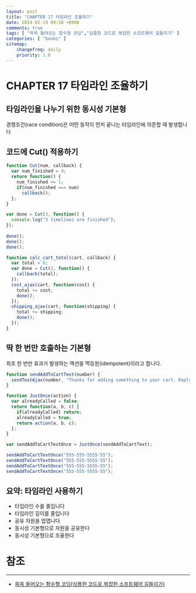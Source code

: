 ```yaml
---
layout: post
title: "CHAPTER 17 타임라인 조율하기"
date: 2024-02-19 09:50 +0900
comments: true
tags: [ "쏙쏙 들어오는 함수형 코딩","심플한 코드로 복잡한 소프트웨어 길들이기" ]
categories: [ "books" ]
sitemap:
    changefreq: daily
    priority: 1.0
---
```


# CHAPTER 17 타임라인 조율하기

## 타임라인을 나누기 위한 동시성 기본형 
경쟁조건(race condition)은 어떤 동작이 먼저 끝나는 타임라인에 의존할 때 발생합니다

## 코드에 Cut() 적용하기 

```javascript
function Cut(num, callback) {
  var num_finished = 0;
  return function() {
    num_finished += 1;
    if(num_finished === num)
      callback();
  };
}

var done = Cut(3, function() {
  console.log("3 timelines are finished");
});
  
done();
done();
done();
```

```javascript
function calc_cart_total(cart, callback) {
  var total = 0;
  var done = Cut(2, function() {
    callback(total);
  });
  cost_ajax(cart, function(cost) {
    total += cost;
    done();
  });
  shipping_ajax(cart, function(shipping) {
    total += shipping;
    done();
  });
}
```

## 딱 한 번만 호출하는 기본형 

최초 한 번만 효과가 발생하는 액션을 멱등원(idempotent)이라고 합니다. 

```javascript
function sendAddToCartText(number) {
  sendTextAjax(number, "Thanks for adding something to your cart. Reply if you have any questions!");
}

function JustOnce(action) {
  var alreadyCalled = false;
  return function(a, b, c) {
    if(alreadyCalled) return;
    alreadyCalled = true;
    return action(a, b, c);
  };
}

var sendAddToCartTextOnce = JustOnce(sendAddToCartText);

sendAddToCartTextOnce("555-555-5555-55");
sendAddToCartTextOnce("555-555-5555-55");
sendAddToCartTextOnce("555-555-5555-55");
sendAddToCartTextOnce("555-555-5555-55");
```

## 요약: 타임라인 사용하기 

* 타임라인 수를 줄입니다
* 타임라인 길이를 줄입니다
* 공유 자원을 업앱니다
* 동시성 기본형으로 자원을 공유한다
* 동시성 기본형으로 조율한다


# 참조
-----

* [쏙쏙 들어오는 함수형 코딩(심플한 코드로 복잡한 소프트웨어 길들이기)](https://www.yes24.com/Product/Goods/108748841)
